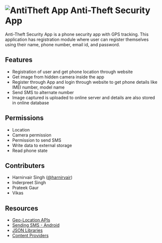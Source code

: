 #    ![AntiTheft App](https://res.cloudinary.com/drxuibycz/image/upload/v1577270099/icon_c4j58v.ico)    Anti-Theft Security App 

Anti-Theft Security App is a phone security app with GPS tracking. This
application has registration module where user can register themselves using their name, phone number, email id, and password.

## Features

* Registration of user and get phone location through website
* Get image from hidden camera inside the app
* Register through App and login through website to get phone details like IMEI number, model name
* Send SMS to alternate number
* Image captured is uploaded to online server and details are also stored in online database

## Permissions

* Location
* Camera permission 
* Permission to send SMS
* Write data to external storage
* Read phone state

## Contributers
* Harnirvair Singh ([@harnirvair](https://github.com/harnirvair))
* Inderpreet Singh
* Prateek Gaur
* Vikas

## Resources
* [Geo-Location APIs](https://cloud.google.com/maps-platform/)
* [Sending SMS - Android](http://www.tutorialspoint.com/android/android_sending_sms.htm)
* [JSON Libraries](https://www.tutorialspoint.com/json/json_syntax.htm)
* [Content Providers](https://developer.android.com/guide/topics/providers/content-providers.html)
